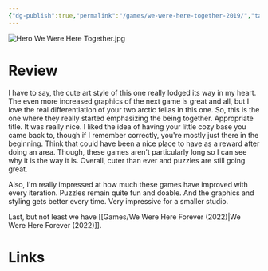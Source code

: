 ```yaml
---
{"dg-publish":true,"permalink":"/games/we-were-here-together-2019/","tags":["games","streamed"],"created":"2024-07-23","updated":"2025-09-04"}
---
```



![Hero We Were Here Together.jpg](/img/user/_sys/Attachments/Hero%20We%20Were%20Here%20Together.jpg)

# Review

I have to say, the cute art style of this one really lodged its way in my heart. The even more increased graphics of the next game is great and all, but I love the real differentiation of your two arctic fellas in this one. So, this is the one where they really started emphasizing the being together. Appropriate title. It was really nice. I liked the idea of having your little cozy base you came back to, though if I remember correctly, you're mostly just there in the beginning. Think that could have been a nice place to have as a reward after doing an area. Though, these games aren't particularly long so I can see why it is the way it is. Overall, cuter than ever and puzzles are still going great.

Also, I'm really impressed at how much these games have improved with every iteration. Puzzles remain quite fun and doable. And the graphics and styling gets better every time. Very impressive for a smaller studio.

Last, but not least we have [[Games/We Were Here Forever (2022)\|We Were Here Forever (2022)]].

# Links
